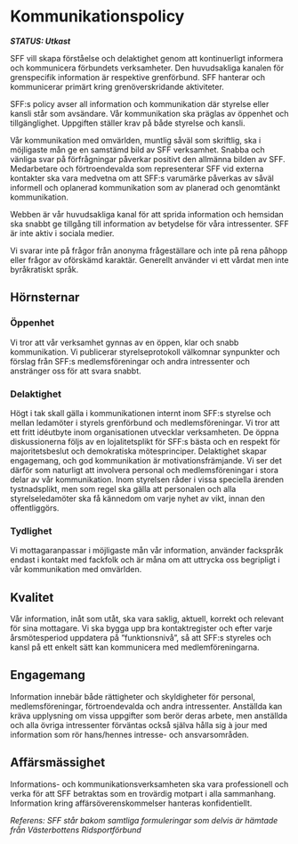 # Kommunikationspolicy

***STATUS: Utkast***

SFF vill skapa förståelse och delaktighet genom att kontinuerligt informera och kommunicera förbundets verksamheter. Den huvudsakliga 
kanalen för grenspecifik information är respektive grenförbund. SFF hanterar och kommunicerar primärt kring grenöverskridande aktiviteter.

SFF:s policy avser all information och kommunikation där styrelse eller kansli står som avsändare. Vår kommunikation ska präglas av 
öppenhet och tillgänglighet. Uppgiften ställer krav på både styrelse och kansli.

Vår kommunikation med omvärlden, muntlig såväl som skriftlig, ska i möjligaste mån ge en samstämd bild av SFF verksamhet. Snabba och 
vänliga svar på förfrågningar påverkar positivt den allmänna bilden av SFF.
Medarbetare och förtroendevalda som representerar SFF vid externa kontakter ska vara medvetna om att SFF:s varumärke påverkas av såväl 
informell och oplanerad kommunikation som av planerad och genomtänkt kommunikation.

Webben är vår huvudsakliga kanal för att sprida information och hemsidan ska snabbt ge tillgång till information av betydelse för våra 
intressenter. SFF är inte aktiv i sociala medier.

Vi svarar inte på frågor från anonyma frågeställare och inte på rena påhopp eller frågor av oförskämd karaktär.
Generellt använder vi ett vårdat men inte byråkratiskt språk.

## Hörnsternar

### Öppenhet

Vi tror att vår verksamhet gynnas av en öppen, klar och snabb kommunikation. Vi publicerar styrelseprotokoll välkomnar synpunkter och förslag från SFF:s 
medlemsföreningar och andra intressenter och anstränger oss för att svara snabbt.

### Delaktighet

Högt i tak skall gälla i kommunikationen internt inom SFF:s styrelse och mellan ledamöter i styrels  grenförbund och medlemsföreningar. 
Vi tror att ett fritt idéutbyte inom organisationen utvecklar verksamheten. De öppna diskussionerna följs av en lojalitetsplikt för 
SFF:s bästa och en respekt för majoritetsbeslut och demokratiska mötesprinciper.
Delaktighet skapar engagemang, och god kommunikation är motivationsfrämjande. Vi ser det därför som naturligt att involvera personal 
och medlemsföreningar i stora delar av vår kommunikation.
Inom styrelsen råder i vissa speciella ärenden tystnadsplikt, men som regel ska gälla att personalen och alla styrelseledamöter 
ska få kännedom om varje nyhet av vikt, innan den offentliggörs.


### Tydlighet

Vi mottagaranpassar i möjligaste mån vår information, använder fackspråk endast i kontakt med fackfolk och är måna om att uttrycka oss 
begripligt i vår kommunikation med omvärlden.


## Kvalitet

Vår information, inåt som utåt, ska vara saklig, aktuell, korrekt och relevant för sina mottagare. Vi ska bygga upp bra kontaktregister 
och efter varje årsmötesperiod uppdatera på ”funktionsnivå”, så att SFF:s styreles och kansl på ett enkelt sätt kan 
kommunicera med medlemföreningarna.


## Engagemang

Information innebär både rättigheter och skyldigheter för personal, medlemsföreningar, förtroendevalda och andra 
intressenter. Anställda kan kräva upplysning om vissa uppgifter som berör deras arbete, men anställda och alla övriga intressenter 
förväntas också själva hålla sig à jour med information som rör hans/hennes intresse- och ansvarsområden.


## Affärsmässighet

Informations- och kommunikationsverksamheten ska vara professionell och verka för att SFF betraktas som en trovärdig motpart i alla 
sammanhang. Information kring affärsöverenskommelser hanteras konfidentiellt. 


*Referens: SFF står bakom samtliga formuleringar som delvis är hämtade från Västerbottens Ridsportförbund*
